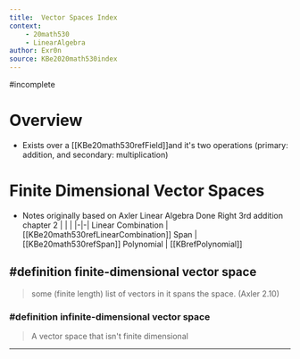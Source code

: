```yaml
---
title:  Vector Spaces Index
context:
	- 20math530
	- LinearAlgebra 
author: Exr0n
source: KBe2020math530index
---
```


#incomplete

# Overview
- Exists over a [[KBe20math530refField]]and it's two operations (primary: addition, and secondary: multiplication)

# Finite Dimensional Vector Spaces
- Notes originally based on Axler Linear Algebra Done Right 3rd addition chapter 2
| | |
|-|-|
Linear Combination | [[KBe20math530refLinearCombination]]
Span | [[KBe20math530refSpan]]
Polynomial | [[KBrefPolynomial]]
## #definition finite-dimensional vector space
> some (finite length) list of vectors in it spans the space. (Axler 2.10)
### #definition infinite-dimensional vector space
> A vector space that isn't finite dimensional

---

